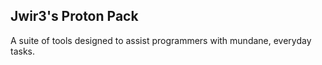 Jwir3's Proton Pack
---------------------------------
A suite of tools designed to assist programmers with mundane, everyday tasks.


